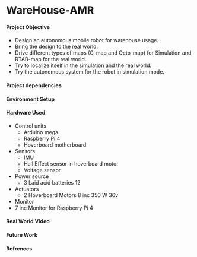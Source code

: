 WareHouse-AMR
=======
#### Project Objective 
  - Design an autonomous mobile robot for warehouse usage.
  - Bring the design to the real world.
  - Drive different types of maps (G-map and Octo-map) for Simulation and RTAB-map for the real world.
  - Try to localize itself in the simulation and the real world.
  - Try the autonomous system for the robot in simulation mode.
#### Project dependencies
#### Environment Setup
#### Hardware Used
  - Control units
    - Arduino mega 
    - Raspberry Pi 4 
    - Hoverboard motherboard
  - Sensors
    - IMU
    - Hall Effect sensor in hoverboard motor
    - Voltage sensor
  - Power source
    - 3 Laid acid batteries 12 
  - Actuators
    - 2 Hoverboard Motors 8 inc  350 W 36v
  - Monitor
   - 7 inc Monitor for Raspberry Pi 4 
#### Real World Video 
#### Future Work
#### Refrences
